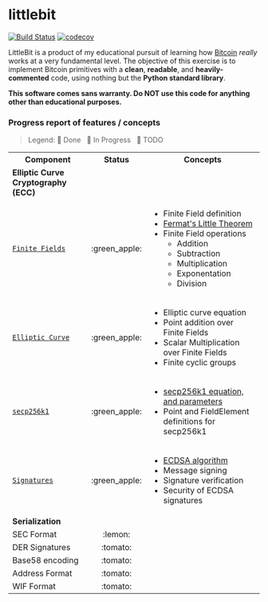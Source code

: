 # littlebit

[![Build Status](https://travis-ci.org/onyb/littlebit.svg?branch=master)](https://travis-ci.org/onyb/littlebit)
[![codecov](https://codecov.io/gh/onyb/littlebit/branch/master/graph/badge.svg)](https://codecov.io/gh/onyb/littlebit)


LittleBit is a product of my educational pursuit of learning how [Bitcoin](https://bitcoin.org/bitcoin.pdf) _really_ works at a very fundamental level. The objective of this exercise is to implement Bitcoin primitives with a **clean**, **readable**, and **heavily-commented** code, using nothing but the **Python standard library**.

**This software comes sans warranty. Do NOT use this code for anything other than educational purposes.**


### Progress report of features / concepts

> Legend: :green_apple: Done &nbsp; :lemon: In Progress &nbsp; :tomato: TODO

<table>
  <tbody>
    <tr>
      <th>Component</th>
      <th align="center">Status</th>
      <th align="center">Concepts</th>
    </tr>
    <tr>
      <td><b>Elliptic Curve Cryptography (ECC)</b></td>
      <td align="center"></td>
      <td></td>
    </tr>
    <tr>
      <td><a href="littlebit/ecc/field.py"><code>Finite Fields</code></a></td>
      <td align="center">:green_apple:</td>
      <td>
        <ul>
          <li>
            Finite Field definition
          </li>
          <li>
            <a href="https://brilliant.org/wiki/fermats-little-theorem/">Fermat's Little Theorem</a>
          </li>
          <li>
            Finite Field operations
            <ul>
              <li>Addition
              <li>Subtraction</li>
              <li>Multiplication</li>
              <li>Exponentation</li>
              <li>Division</li>
            </ul>
          </li>
        </ul>
      </td>
    </tr>
    <tr>
      <td><a href="littlebit/ecc/point.py"><code>Elliptic Curve</code></a></td>
      <td align="center">:green_apple:</td>
      <td>
        <ul>
          <li>
            Elliptic curve equation
          </li>
          <li>
            Point addition over Finite Fields
          </li>
          <li>
            Scalar Multiplication over Finite Fields
          </li>
          <li>
            Finite cyclic groups
          </li>
        </ul>
      </td>
    </tr>
    <tr>
      <td><a href="littlebit/ecc/secp256k1.py"><code>secp256k1</code></a></td>
      <td align="center">:green_apple:</td>
      <td>
        <ul>
          <li><a href="https://en.bitcoin.it/wiki/Secp256k1">secp256k1 equation, and parameters</a></li>
          <li>Point and FieldElement definitions for secp256k1</li>
        </ul>
      </td>
    </tr>
    <tr>
      <td><a href="littlebit/ecc/secp256k1.py"><code>Signatures</code></a></td>
      <td align="center">:green_apple:</td>
      <td>
        <ul>
          <li><a href="https://en.wikipedia.org/wiki/Elliptic_Curve_Digital_Signature_Algorithm">ECDSA algorithm</a></li>
          <li>Message signing</li>
          <li>Signature verification</li>
          <li>Security of ECDSA signatures</li>
        </ul>
      </td>
    </tr>
    <tr>
      <td><b>Serialization</b></td>
      <td align="center"></td>
      <td></td>
    </tr>
    <tr>
      <td>SEC Format</td>
      <td align="center">:lemon:</td>
      <td>
      </td>
    </tr>
    <tr>
      <td>DER Signatures</td>
      <td align="center">:tomato:</td>
      <td>
      </td>
    </tr>
    <tr>
      <td>Base58 encoding</td>
      <td align="center">:tomato:</td>
      <td>
      </td>
    </tr>
    <tr>
      <td>Address Format</td>
      <td align="center">:tomato:</td>
      <td>
      </td>
    </tr>
    <tr>
      <td>WIF Format</td>
      <td align="center">:tomato:</td>
      <td>
      </td>
    </tr>
  </tbody>
</table>
